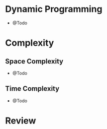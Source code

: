 # Dynamic Programming
- @Todo
  
# Complexity

## Space Complexity
- @Todo

## Time Complexity
- @Todo

# Review
